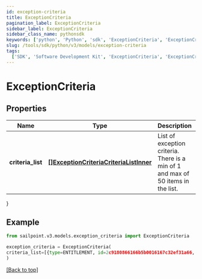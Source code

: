 ```yaml
---
id: exception-criteria
title: ExceptionCriteria
pagination_label: ExceptionCriteria
sidebar_label: ExceptionCriteria
sidebar_class_name: pythonsdk
keywords: ['python', 'Python', 'sdk', 'ExceptionCriteria', 'ExceptionCriteria']
slug: /tools/sdk/python/v3/models/exception-criteria
tags:
  ['SDK', 'Software Development Kit', 'ExceptionCriteria', 'ExceptionCriteria']
---
```


# ExceptionCriteria

## Properties

| Name | Type | Description | Notes |
| --- | --- | --- | --- |
| **criteria_list** | [**[]ExceptionCriteriaCriteriaListInner**](exception-criteria-criteria-list-inner) | List of exception criteria. There is a min of 1 and max of 50 items in the list. | [optional] |

}

## Example

```python
from sailpoint.v3.models.exception_criteria import ExceptionCriteria

exception_criteria = ExceptionCriteria(
criteria_list=[{type=ENTITLEMENT, id=2c9180866166b5b0016167c32ef31a66, existing=true}, {type=ENTITLEMENT, id=2c9180866166b5b0016167c32ef31a67, existing=false}]
)

```

[[Back to top]](#)
